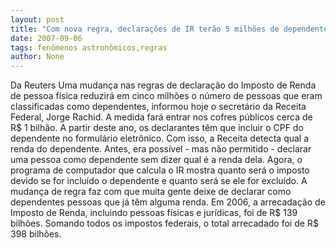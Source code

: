 ```yaml
---
layout: post
title: "Com nova regra, declarações de IR terão 5 milhões de dependentes a menos"
date: 2007-09-06
tags: fenômenos astronômicos,regras
author: None
---
```

Da Reuters
Uma mudan&ccedil;a nas regras de declara&ccedil;&atilde;o do Imposto de Renda de pessoa f&iacute;sica reduzir&aacute; em cinco milh&otilde;es o n&uacute;mero de pessoas que eram classificadas como dependentes, informou hoje o secret&aacute;rio da Receita Federal, Jorge Rachid. A medida far&aacute; entrar nos cofres p&uacute;blicos cerca de R$ 1 bilh&atilde;o. 
A partir deste ano, os declarantes t&ecirc;m que incluir o CPF do dependente no formul&aacute;rio eletr&ocirc;nico. Com isso, a Receita detecta qual a renda do dependente. 
Antes, era poss&iacute;vel - mas n&atilde;o permitido - declarar uma pessoa como dependente sem dizer qual &eacute; a renda dela. Agora, o programa de computador que calcula o IR mostra quanto ser&aacute; o imposto devido se for inclu&iacute;do o dependente e quanto ser&aacute; se ele for exclu&iacute;do. A mudan&ccedil;a de regra faz com que muita gente deixe de declarar como dependentes pessoas que j&aacute; t&ecirc;m alguma renda. 
Em 2006, a arrecada&ccedil;&atilde;o de Imposto de Renda, incluindo pessoas f&iacute;sicas e jur&iacute;dicas, foi de R$ 139 bilh&otilde;es. Somando todos os impostos federais, o total arrecadado foi de R$ 398 bilh&otilde;es.  